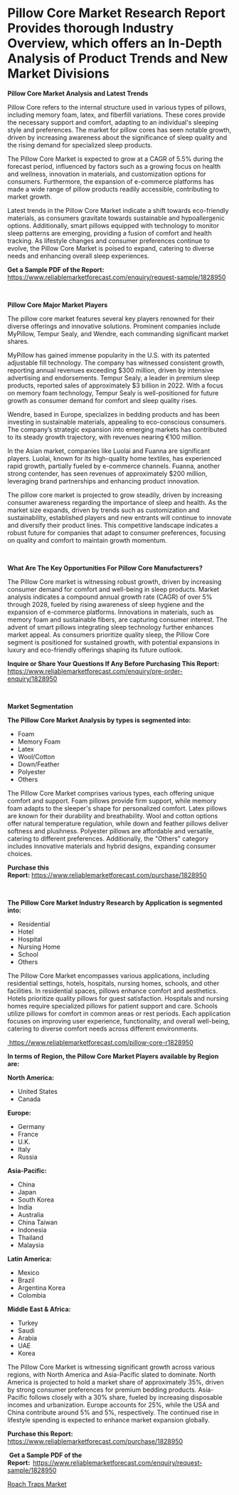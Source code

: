 <p><h1>Pillow Core Market Research Report Provides thorough Industry Overview, which offers an In-Depth Analysis of Product Trends and New Market Divisions</h1></p><p><strong>Pillow Core Market Analysis and Latest Trends</strong></p>
<p><p>Pillow Core refers to the internal structure used in various types of pillows, including memory foam, latex, and fiberfill variations. These cores provide the necessary support and comfort, adapting to an individual's sleeping style and preferences. The market for pillow cores has seen notable growth, driven by increasing awareness about the significance of sleep quality and the rising demand for specialized sleep products. </p><p>The Pillow Core Market is expected to grow at a CAGR of 5.5% during the forecast period, influenced by factors such as a growing focus on health and wellness, innovation in materials, and customization options for consumers. Furthermore, the expansion of e-commerce platforms has made a wide range of pillow products readily accessible, contributing to market growth. </p><p>Latest trends in the Pillow Core Market indicate a shift towards eco-friendly materials, as consumers gravitate towards sustainable and hypoallergenic options. Additionally, smart pillows equipped with technology to monitor sleep patterns are emerging, providing a fusion of comfort and health tracking. As lifestyle changes and consumer preferences continue to evolve, the Pillow Core Market is poised to expand, catering to diverse needs and enhancing overall sleep experiences.</p></p>
<p><strong>Get a Sample PDF of the Report:&nbsp;</strong> <a href="https://www.reliablemarketforecast.com/enquiry/request-sample/1828950?utm_campaign=2235&utm_medium=2&utm_source=Github&utm_content=ia&utm_term=04042025&utm_id=pillow-core">https://www.reliablemarketforecast.com/enquiry/request-sample/1828950</a></p>
<p>&nbsp;</p>
<p><strong>Pillow Core Major Market Players</strong></p>
<p><p>The pillow core market features several key players renowned for their diverse offerings and innovative solutions. Prominent companies include MyPillow, Tempur Sealy, and Wendre, each commanding significant market shares.</p><p>MyPillow has gained immense popularity in the U.S. with its patented adjustable fill technology. The company has witnessed consistent growth, reporting annual revenues exceeding $300 million, driven by intensive advertising and endorsements. Tempur Sealy, a leader in premium sleep products, reported sales of approximately $3 billion in 2022. With a focus on memory foam technology, Tempur Sealy is well-positioned for future growth as consumer demand for comfort and sleep quality rises.</p><p>Wendre, based in Europe, specializes in bedding products and has been investing in sustainable materials, appealing to eco-conscious consumers. The company’s strategic expansion into emerging markets has contributed to its steady growth trajectory, with revenues nearing €100 million.</p><p>In the Asian market, companies like Luolai and Fuanna are significant players. Luolai, known for its high-quality home textiles, has experienced rapid growth, partially fueled by e-commerce channels. Fuanna, another strong contender, has seen revenues of approximately $200 million, leveraging brand partnerships and enhancing product innovation.</p><p>The pillow core market is projected to grow steadily, driven by increasing consumer awareness regarding the importance of sleep and health. As the market size expands, driven by trends such as customization and sustainability, established players and new entrants will continue to innovate and diversify their product lines. This competitive landscape indicates a robust future for companies that adapt to consumer preferences, focusing on quality and comfort to maintain growth momentum.</p></p>
<p>&nbsp;</p>
<p><strong>What Are The Key Opportunities For Pillow Core Manufacturers?</strong></p>
<p><p>The Pillow Core market is witnessing robust growth, driven by increasing consumer demand for comfort and well-being in sleep products. Market analysis indicates a compound annual growth rate (CAGR) of over 5% through 2028, fueled by rising awareness of sleep hygiene and the expansion of e-commerce platforms. Innovations in materials, such as memory foam and sustainable fibers, are capturing consumer interest. The advent of smart pillows integrating sleep technology further enhances market appeal. As consumers prioritize quality sleep, the Pillow Core segment is positioned for sustained growth, with potential expansions in luxury and eco-friendly offerings shaping its future outlook.</p></p>
<p><strong>Inquire or Share Your Questions If Any Before Purchasing This Report:</strong> <a href="https://www.reliablemarketforecast.com/enquiry/pre-order-enquiry/1828950?utm_campaign=2235&utm_medium=2&utm_source=Github&utm_content=ia&utm_term=04042025&utm_id=pillow-core">https://www.reliablemarketforecast.com/enquiry/pre-order-enquiry/1828950</a></p>
<p>&nbsp;</p>
<p><strong>Market Segmentation</strong></p>
<p><strong>The Pillow Core Market Analysis by types is segmented into:</strong></p>
<p><ul><li>Foam</li><li>Memory Foam</li><li>Latex</li><li>Wool/Cotton</li><li>Down/Feather</li><li>Polyester</li><li>Others</li></ul></p>
<p><p>The Pillow Core Market comprises various types, each offering unique comfort and support. Foam pillows provide firm support, while memory foam adapts to the sleeper's shape for personalized comfort. Latex pillows are known for their durability and breathability. Wool and cotton options offer natural temperature regulation, while down and feather pillows deliver softness and plushness. Polyester pillows are affordable and versatile, catering to different preferences. Additionally, the "Others" category includes innovative materials and hybrid designs, expanding consumer choices.</p></p>
<p><strong>Purchase this Report:&nbsp;</strong><a href="https://www.reliablemarketforecast.com/purchase/1828950?utm_campaign=2235&utm_medium=2&utm_source=Github&utm_content=ia&utm_term=04042025&utm_id=pillow-core">https://www.reliablemarketforecast.com/purchase/1828950</a></p>
<p>&nbsp;</p>
<p><strong>The Pillow Core Market Industry Research by Application is segmented into:</strong></p>
<p><ul><li>Residential</li><li>Hotel</li><li>Hospital</li><li>Nursing Home</li><li>School</li><li>Others</li></ul></p>
<p><p>The Pillow Core Market encompasses various applications, including residential settings, hotels, hospitals, nursing homes, schools, and other facilities. In residential spaces, pillows enhance comfort and aesthetics. Hotels prioritize quality pillows for guest satisfaction. Hospitals and nursing homes require specialized pillows for patient support and care. Schools utilize pillows for comfort in common areas or rest periods. Each application focuses on improving user experience, functionality, and overall well-being, catering to diverse comfort needs across different environments.</p></p>
<p><a href="https://www.reliablemarketforecast.com/pillow-core-r1828950?utm_campaign=2235&utm_medium=2&utm_source=Github&utm_content=ia&utm_term=04042025&utm_id=pillow-core">&nbsp;https://www.reliablemarketforecast.com/pillow-core-r1828950</a></p>
<p><strong>In terms of Region, the Pillow Core Market Players available by Region are:</strong></p>
<p>
    <p> <strong> North America: </strong>
        <ul>
            <li>United States</li>
            <li>Canada</li>
        </ul>
        </p> 
    <p> <strong> Europe: </strong>
        <ul>
            <li>Germany</li>
            <li>France</li>
            <li>U.K.</li>
            <li>Italy</li>
            <li>Russia</li>
        </ul>
        </p> 
    <p> <strong> Asia-Pacific: </strong>
        <ul>
            <li>China</li>
            <li>Japan</li>
            <li>South Korea</li>
            <li>India</li>
            <li>Australia</li>
            <li>China Taiwan</li>
            <li>Indonesia</li>
            <li>Thailand</li>
            <li>Malaysia</li>
        </ul>
        </p> 
    <p> <strong> Latin America: </strong>
        <ul>
            <li>Mexico</li>
            <li>Brazil</li>
            <li>Argentina Korea</li>
            <li>Colombia</li>
        </ul>
        </p> 
    <p> <strong> Middle East & Africa: </strong>
        <ul>
            <li>Turkey</li>
            <li>Saudi</li>
            <li>Arabia</li>
            <li>UAE</li>
            <li>Korea</li>
        </ul>
    </p>
    </p>
<p><p>The Pillow Core Market is witnessing significant growth across various regions, with North America and Asia-Pacific slated to dominate. North America is projected to hold a market share of approximately 35%, driven by strong consumer preferences for premium bedding products. Asia-Pacific follows closely with a 30% share, fueled by increasing disposable incomes and urbanization. Europe accounts for 25%, while the USA and China contribute around 5% and 5%, respectively. The continued rise in lifestyle spending is expected to enhance market expansion globally.</p></p>
<p><strong>Purchase this Report: </strong><a href="https://www.reliablemarketforecast.com/purchase/1828950?utm_campaign=2235&utm_medium=2&utm_source=Github&utm_content=ia&utm_term=04042025&utm_id=pillow-core">https://www.reliablemarketforecast.com/purchase/1828950</a></p>
<p>&nbsp;<strong>Get a Sample PDF of the Report:&nbsp;&nbsp;</strong><a href="https://www.reliablemarketforecast.com/enquiry/request-sample/1828950?utm_campaign=2235&utm_medium=2&utm_source=Github&utm_content=ia&utm_term=04042025&utm_id=pillow-core">https://www.reliablemarketforecast.com/enquiry/request-sample/1828950</a></p>
<p><strong></strong></p>
<p><p><a href="https://github.com/gullattedenna/Market-Research-Report-List-1/blob/main/roach-traps-market.md?utm_campaign=2235&utm_medium=2&utm_source=Github&utm_content=ia&utm_term=04042025&utm_id=pillow-core">Roach Traps Market</a></p></p>